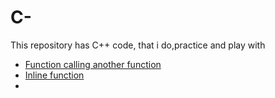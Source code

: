 # C-
This repository has C++ code, that i do,practice and play with

- [Function calling another function](https://github.com/balaji303/C-plusplus/blob/master/Function%20calling%20another%20function.cpp)
- [Inline function](https://github.com/balaji303/C-plusplus/blob/master/inlinefunction.cpp)
- [](https://github.com/balaji303/C-plusplus/blob/master/friendFunction.cpp)
